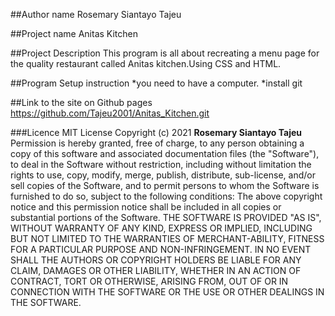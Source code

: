 ##Author name
Rosemary Siantayo Tajeu

##Project name
Anitas Kitchen

##Project Description
This program is all about recreating a menu page for the quality restaurant called Anitas kitchen.Using CSS and HTML.

##Program Setup instruction
*you need to have a computer.
*install git


##Link to the site on Github pages
https://github.com/Tajeu2001/Anitas_Kitchen.git

###Licence
MIT License Copyright (c) 2021 **Rosemary Siantayo Tajeu** Permission is hereby granted, free of charge, to any person obtaining a copy of this software and associated documentation files (the "Software"), to deal in the Software without restriction, including without limitation the rights to use, copy, modify, merge, publish, distribute, sub-license, and/or sell copies of the Software, and to permit persons to whom the Software is furnished to do so, subject to the following conditions: The above copyright notice and this permission notice shall be included in all copies or substantial portions of the Software. THE SOFTWARE IS PROVIDED "AS IS", WITHOUT WARRANTY OF ANY KIND, EXPRESS OR IMPLIED, INCLUDING BUT NOT LIMITED TO THE WARRANTIES OF MERCHANT-ABILITY, FITNESS FOR A PARTICULAR PURPOSE AND NON-INFRINGEMENT. IN NO EVENT SHALL THE AUTHORS OR COPYRIGHT HOLDERS BE LIABLE FOR ANY CLAIM, DAMAGES OR OTHER LIABILITY, WHETHER IN AN ACTION OF CONTRACT, TORT OR OTHERWISE, ARISING FROM, OUT OF OR IN CONNECTION WITH THE SOFTWARE OR THE USE OR OTHER DEALINGS IN THE SOFTWARE.

